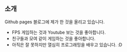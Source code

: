 
## 소개

Github pages 블로그에 제가 한 것을 올리고 있습니다.  
* FPS 게임하는 것과 Youtube 보는 것을 좋아합니다.  
* 친구들과 모여 같이 게임하는 것을 좋아합니다.  
* 아직은 잘 못하지만 열심히 프로그래밍을 배우고 있습니다. :D  
